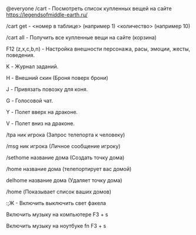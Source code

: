 @everyone
/cart - Посмотреть список купленных вещей на сайте https://legendsofmiddle-earth.ru/
 
/cart get - <номер в таблице> (например 1) <количество> (например 10) 
 
/cart all - Получить все купленные вещи на сайте (корзина)

F12 (z,x,c,b,n) - Настройка внешности персонажа, расы, эмоции, жесты, поведения.

K - Журнал заданий.

H - Внешний скин (Броня поверх брони)

J - Привязать повозку для коня.

G - Голосовой чат.

Y - Полет вверх на драконе.

V - Полет вниз на драконе.

/tpa ник игрока (Запрос телепорта к человеку)

/msg ник игрока (Личное сообщение игроку)

/sethome название дома (Создать точку дома)

/home название дома (телепортирует вас домой)

delhome название дома (Удаляет точку дома) 

/home (Показывает список ваших домов)

:;Ж - Включить выключить свет факела 

Включить музыку на компьютере F3 + s 

Включить музыку на ноутбуке  fn F3 + s
